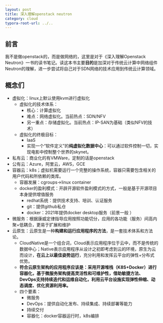 ```yaml
---
layout: post
title: 深入理解openstack neutron
category: cloud
typora-root-url: ../..
---
```


## 前言

我不是做openstack的，而是做网络的，这里是对于《深入理解Openstack Neutron》一书的读书笔记。读这本书主要**目的**是加深对于传统云计算中网络组件Neutron的理解，进一步尝试将自己对于SDN网络的技术应用到传统云计算领域。



## 概念们

* 虚拟化：linux上默认使用kvm进行虚拟化
  * 虚拟化的技术体系：
    * 核心：计算虚拟化
    * 难点：网络虚拟化。当前热点：SDN/NFV
    * 另一重点：存储虚拟化。当前热点：IP-SAN为基础（类似NFV的技术）
  * 虚拟化的终极目标：
    * IaaS
    * 实现一个“软件定义”的**纯虚拟化数据中心**：可以通过软件控制一切，实现电影中控制整个世界的skynet。
* 私有云：商业化的有VMWare，定制的话是openstack
* 公有云：Azure，阿里云，AWS，GCE
* 容器云：k8s；虚拟机需要运行一个完整的操作系统，容器只需要包含相关的用户代码和所依赖的类库。
  * 容器发展：cgroups->linux container
  * docker的盈利模式：开辟开源软件盈利模式的方式，一般是基于开源项目本身提供增值服务
    * redhat系统：提供技术支持、培训、认证服务
    * git：提供github私仓
    * docker：2021年提供docker desktop服务（前景一般 ）
* 微服务：根据康威定律指导应用按照功能切分，应用的各功能（服务）间高内聚+低耦合，更易于扩展和维护
* 云原生：云原生是一种**构建和运行应用程序的方法**，是一套技术体系和方法论。
  * CloudNative是一个组合词，Cloud表示应用程序位于云中，而不是传统的数据中心；Native表示应用程序从设计之初即考虑到云的环境，原生为云而设计，**在云上以最佳姿势运行**，充分利用和发挥云平台的弹性+分布式优势。
  * **符合云原生架构的应用程序应该是：采用开源堆栈（K8S+Docker）进行容器化，基于微服务架构提高灵活性和可维护性，借助敏捷方法、DevOps支持持续迭代和运维自动化，利用云平台设施实现弹性伸缩、动态调度、优化资源利用率。**
  * 四个要素：
    * 微服务
    * DevOps：提供自动化发布、持续集成、持续部署等能力
    * 持续交付
    * 容器化：docker容器运行时，k8s编排

